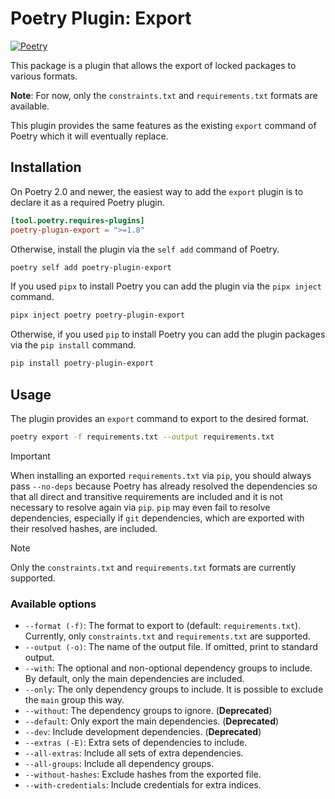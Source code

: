 # Poetry Plugin: Export

[![Poetry](https://img.shields.io/endpoint?url=https://python-poetry.org/badge/v0.json)](https://python-poetry.org/)

This package is a plugin that allows the export of locked packages to various formats.

**Note**: For now, only the `constraints.txt` and `requirements.txt` formats are available.

This plugin provides the same features as the existing `export` command of Poetry which it will eventually replace.


## Installation

On Poetry 2.0 and newer, the easiest way to add the `export` plugin is to declare it as a required Poetry plugin.

```toml
[tool.poetry.requires-plugins]
poetry-plugin-export = ">=1.8"
```

Otherwise, install the plugin via the `self add` command of Poetry.

```bash
poetry self add poetry-plugin-export
```

If you used `pipx` to install Poetry you can add the plugin via the `pipx inject` command.

```bash
pipx inject poetry poetry-plugin-export
```

Otherwise, if you used `pip` to install Poetry you can add the plugin packages via the `pip install` command.

```bash
pip install poetry-plugin-export
```


## Usage

The plugin provides an `export` command to export to the desired format.

```bash
poetry export -f requirements.txt --output requirements.txt
```

> [!IMPORTANT]
> When installing an exported `requirements.txt` via `pip`, you should always pass `--no-deps`
> because Poetry has already resolved the dependencies so that all direct and transitive
> requirements are included and it is not necessary to resolve again via `pip`.
> `pip` may even fail to resolve dependencies, especially if `git` dependencies,
> which are exported with their resolved hashes, are included.

> [!NOTE]
> Only the `constraints.txt` and `requirements.txt` formats are currently supported.

### Available options

* `--format (-f)`: The format to export to (default: `requirements.txt`). Currently, only `constraints.txt` and `requirements.txt` are supported.
* `--output (-o)`: The name of the output file.  If omitted, print to standard output.
* `--with`: The optional and non-optional dependency groups to include. By default, only the main dependencies are included.
* `--only`: The only dependency groups to include. It is possible to exclude the `main` group this way.
* `--without`: The dependency groups to ignore. (**Deprecated**)
* `--default`: Only export the main dependencies. (**Deprecated**)
* `--dev`: Include development dependencies. (**Deprecated**)
* `--extras (-E)`: Extra sets of dependencies to include.
* `--all-extras`: Include all sets of extra dependencies.
* `--all-groups`: Include all dependency groups.
* `--without-hashes`: Exclude hashes from the exported file.
* `--with-credentials`: Include credentials for extra indices.
